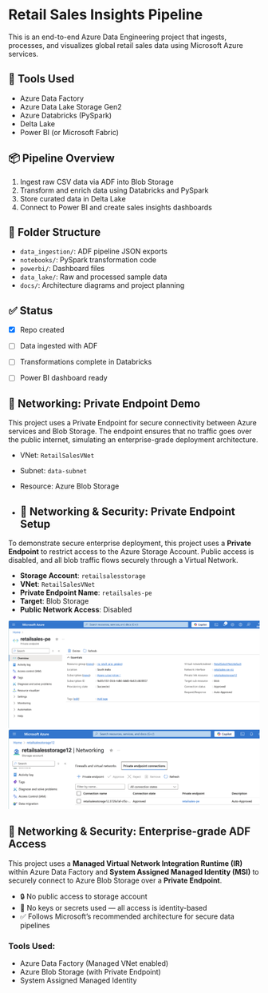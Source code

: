 # Retail Sales Insights Pipeline

This is an end-to-end Azure Data Engineering project that ingests, processes, and visualizes global retail sales data using Microsoft Azure services.

## 🔧 Tools Used
- Azure Data Factory
- Azure Data Lake Storage Gen2
- Azure Databricks (PySpark)
- Delta Lake
- Power BI (or Microsoft Fabric)

## 📦 Pipeline Overview
1. Ingest raw CSV data via ADF into Blob Storage
2. Transform and enrich data using Databricks and PySpark
3. Store curated data in Delta Lake
4. Connect to Power BI and create sales insights dashboards

## 📁 Folder Structure
- `data_ingestion/`: ADF pipeline JSON exports
- `notebooks/`: PySpark transformation code
- `powerbi/`: Dashboard files
- `data_lake/`: Raw and processed sample data
- `docs/`: Architecture diagrams and project planning

## ✅ Status
- [x] Repo created
- [ ] Data ingested with ADF
- [ ] Transformations complete in Databricks
- [ ] Power BI dashboard ready


## 🔐 Networking: Private Endpoint Demo

This project uses a Private Endpoint for secure connectivity between Azure services and Blob Storage. The endpoint ensures that no traffic goes over the public internet, simulating an enterprise-grade deployment architecture.

- VNet: `RetailSalesVNet`
- Subnet: `data-subnet`
- Resource: Azure Blob Storage

- ## 🔐 Networking & Security: Private Endpoint Setup

To demonstrate secure enterprise deployment, this project uses a **Private Endpoint** to restrict access to the Azure Storage Account. Public access is disabled, and all blob traffic flows securely through a Virtual Network.

- **Storage Account**: `retailsalesstorage`
- **VNet**: `RetailSalesVNet`
- **Private Endpoint Name**: `retailsales-pe`
- **Target**: Blob Storage
- **Public Network Access**: Disabled

![Private Endpoint](docs/private-endpoint-overview.png)
![Storage Networking Settings](docs/storage-network-settings.png)

## 🔐 Networking & Security: Enterprise-grade ADF Access

This project uses a **Managed Virtual Network Integration Runtime (IR)** within Azure Data Factory and **System Assigned Managed Identity (MSI)** to securely connect to Azure Blob Storage over a **Private Endpoint**.

- 🔒 No public access to storage account
- 🔐 No keys or secrets used — all access is identity-based
- ✅ Follows Microsoft’s recommended architecture for secure data pipelines

### Tools Used:
- Azure Data Factory (Managed VNet enabled)
- Azure Blob Storage (with Private Endpoint)
- System Assigned Managed Identity

